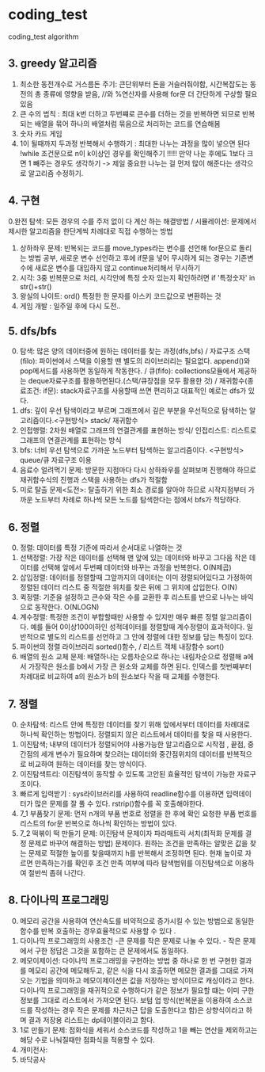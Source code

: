 # coding_test
coding_test algorithm 

## 3. greedy 알고리즘
   1. 최소한 동전개수로 거스름돈 주기: 큰단위부터 돈을 거슬러줘야함, 시간복잡도는 동전의 총 종류에 영향을 받음, //와 %연산자를 사용해 for문 더 간단하게 구상할 필요 있음 
   2. 큰 수의 법칙 : 최대 k번 더하고 두번쨰로 큰수를 더하는 것을 반복하면 되므로 반복되는 배열을 묶어 하나의 배열처럼 묶음으로 처리하는 코드를 연습해봄 
   3. 숫자 카드 게임
   4. 1이 될때까지 두과정 반복해서 수행하기 : 최대한 나누는 과정을 많이 넣으면 된다 !while 조건문으로 n이 k이상인 경우를 확인해주기 !!!!! 만약 나눈 후에도 1보다 크면 1 빼주는 경우도 생각하기 -> 제일 중요한 나누는 걸 먼저 많이 해준다는 생각으로 알고리즘 수정하기. 

## 4. 구현
   0.완전 탐색: 모든 경우의 수를 주저 없이 다 계산 하는 해결방법 / 시뮬레이션: 문제에서 제시한 알고리즘을 한단계씩 차례대로 직접 수행하는 방법
   1. 상하좌우 문제: 반복되는 코드를 move_types라는 변수를 선언해 for문으로 돌리는 방법 공부, 새로운 변수 선언하고 후에 if문을 넣어 무시하게 되는 경우는 기존변수에 새로운 변수를 대입하지 않고 continue처리해서 무시하기
   2. 시각: 3중 반복문으로 처리, 시각안에 특정 숫자 있는지 확인하려면 if '특정숫자' in str()+str() 
   3. 왕실의 나이트: ord() 특정한 한 문자를 아스키 코드값으로 변환하는 것 
   4. 게임 개발 : 일주일 후에 다시 도전.. 

## 5. dfs/bfs
   0. 탐색: 많은 양의 데이터중에 원하는 데이터를 찾는 과정(dfs,bfs) / 자료구조 스택(filo): 파이썬에서 스택을 이용할 땐 별도의 라이브러리는 필요없다. append()와 pop메서드를 사용하면  동일하게 작동한다. / 큐(fifo): collections모듈에서 제공하는 deque자료구조를 활용하면된다.(스택/큐장점을 모두 활용한 것) / 재귀함수(종료조건: if문): stack자료구조를 사용할때 쓰면 편리하고 대표적인 예로는 dfs가 있다. 
   1. dfs: 깊이 우선 탐색이라고 부르며 그래프에서 깊은 부분을 우선적으로 탐색하는 알고리즘이다.<구현방식> stack/ 재귀함수 
   2. 인접행렬: 2차원 배열로 그래프의 연결관계를 표현하는 방식/ 인접리스트: 리스트로 그래프의 연결관계를 표현하는 방식
   3. bfs: 너비 우선 탐색으로 가까운 노드부터 탐색하는 알고리즘이다. <구현방식> queue/큐 자료구조 이용
   4. 음료수 얼려먹기 문제: 방문한 지점마다 다시 상하좌우를 살펴보며 진행해야 하므로 재귀함수식의 진행과 스택을 사용하는 dfs가 적절함
   5. 미로 탈출 문제<도전>: 탈출하기 위한 최소 경로를 알아야 하므로 시작지점부터 가까운 노드부터 차례로 하나씩 모든 노드를 탐색한다는 점에서 bfs가 적당하다. 

## 6. 정렬
   0. 정렬: 데이터를 특정 기준에 따라서 순서대로 나열하는 것
   1. 선택정렬: 가장 작은 데이터를 선택해 맨 앞에 있는 데이터와 바꾸고 그다음 작은 데이터를 선택해 앞에서 두번째 데이터와 바꾸는 과정을 반복한다. O(N제곱)
   2. 삽입정렬: 데이터를 정렬할때 그앞까지의 데이터는 이미 정렬되어있다고 가정하여 정렬된 데이터 리스트 중 적절한 위치를 찾은 뒤에 그 위치에 삽입한다. O(N)
   3. 퀵정렬: 기준을 설정하고 큰수와 작은 수를 교환한 후 리스트를 반으로 나누는 바익으로 동작한다. O(NLOGN)
   4. 계수정렬: 특정한 조건이 부합할때만 사용할 수 있지만 매우 빠른 정렬 알고리즘이다. 예를 들어 0이상100이하인 성적데이터를 정렬할때 계수정렬이 효과적이다. 일반적으로 별도의 리스트를 선언하고 그 안에 정렬에 대한 정보를 담는 특징이 있다. 
   5. 파이썬의 정렬 라이브러리 sorted()함수, / 리스트 객체 내장함수 sort()
   6. 배열의 원소 교체 문제: 배열하나는 오름차순으로 하나는 내림차순으로 정렬해 a에서 가장작은 원소를 b에서 가장 큰 원소와 교체를 하면 된다. 인덱스를 첫번째부터 차례대로 비교하여 a의 원소가 b의 원소보다 작을 때 교체를 수행한다. 

## 7. 정렬
   0. 순차탐색: 리스트 안에 특정한 데이터를 찾기 위해 앞에서부터 데이터를 차례대로 하나씩 확인하는 방법이다. 정렬되지 않은 리스트에서 데이터를 찾을 때 사용한다. 
   1. 이진탐색; 내부의 데이터가 정렬되어야 사용가능한 알고리즘으로 시작점 , 끝점, 중간점의 세개 변수가 필요하며 찾으려는 데이터와 중간점위치의 데이터를 반복적으로 비교하여 원하는 데이터를 찾는 방식이다.
   2. 이진탐색트리: 이진탐색이 동작할 수 있도록 고안된 효율적인 탐색이 가능한 자료구조이다. 
   3. 빠르게 입력받기 : sys라이브러리를 사용하여 readline함수를 이용하면 입력데이터가 많은 문제를 잘 풀 수 있다. rstrip()함수를 꼭 호출해야한다. 
   4. 7_1 부품찾기 문제: 먼저 n개의 부품 번호로 정렬을 한 후에 확인 요청한 부품 번호를 리스트의 for문 반복으로 하나씩 확인하는 방법이 있다. 
   5. 7_2 떡볶이 떡 만들기 문제: 이진탐색 문제이자 파라매트릭 서치(최적화 문제를 결정 문제로 바꾸어 해결하는 방법) 문제이다. 원하는 조건을 만족하는 알맞은 값을 찾는 문제로 적절한 높이를 찾을때까지 h를 반복해서 조정하면 된다. 현재 높이로 자르면 만족하는가를 확인후 조건 만족 여부에 따라 탐색범위를 이진탐색으로 이용하여 절반씩 좁혀 나간다. 

## 8. 다이나믹 프로그래밍
   0. 메모리 공간을 사용하여 연산속도를 비약적으로 증가시킬 수 있는 방법으로 동일한 함수를 반복 호출하는 경우효율적으로 사용할 수 있다 . 
   1. 다이나믹 프로그래밍의 사용조건 -큰 문제를 작은 문제로 나눌 수 있다. - 작은 문제에서 구한 정답은 그것을 포함하는 큰 문제에서도 동일하다. 
   2. 메모이제이션: 다이나믹 프로그래밍을 구현하는 방법 중 하나로 한 번 구현한 결과를 메모리 공간에 메모해두고, 같은 식을 다시 호출하면 메모한 결과를 그대로 가져오는 기법을 의미하고 메모이제이션은 값을 저장하는 방식이므로 캐싱이라고 한다. 
다이나믹 프로그래밍을 재귀적으로 수행하다가 같은 정보가 필요할 떄는 이미 구한 정보를 그대로 리스트에서 가져오면 된다. 
보텀 업 방식(반복문을 이용하여 소스코드를 작성하는 경우 작은 문제를 차근차근 답을 도출한다고 함)은 상향식이라고 하며 결과 저장용 리스트는 dp테이블이라고 함다. 
   3. 1로 만들기 문제: 점화식을 세워서 소스코드를 작성하고 1을 빼는 연산을 제외하고는 해당 수로 나눠질때만 점화식을 적용할 수 있다. 
   4. 개미전사: 
   5. 바닥공사
